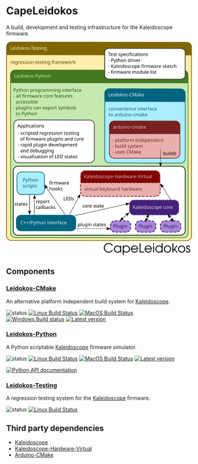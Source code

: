 # CapeLeidokos
A build, development and testing infrastructure for the Kaleidoscope firmware.

<img src="https://github.com/CapeLeidokos/CapeLeidokos/blob/master/CapeLeidokos.svg?sanitize=true">

## Components

[st:stable]: https://img.shields.io/badge/stable-✔-black.svg?style=for-the-badge&colorA=44cc11&colorB=494e52
[st:broken]: https://img.shields.io/badge/broken-X-black.svg?style=for-the-badge&colorA=e05d44&colorB=494e52
[st:experimental]: https://img.shields.io/badge/experimental----black.svg?style=for-the-badge&colorA=dfb317&colorB=494e52

[travis:Leidokos-Python-image]: https://travis-ci.org/CapeLeidokos/Leidokos-Python.svg?branch=master
[travis:Leidokos-Python-status]: https://travis-ci.org/CapeLeidokos/Leidokos-Python

[travis:Leidokos-Testing-image]: https://travis-ci.org/CapeLeidokos/Leidokos-Testing.svg?branch=master
[travis:Leidokos-Testing-status]: https://travis-ci.org/CapeLeidokos/Leidokos-Testing

### [Leidokos-CMake](https://github.com/CapeLeidokos/Leidokos-CMake)

An alternative platform independent build system for [Kaleidoscope](https://github.com/keyboardio/Kaleidoscope).

[Leidokos-CMake:travis:linux:image]: https://img.shields.io/travis/CapeLeidokos/Leidokos-CMake.svg?style=for-the-badge&label=Linux&branch=master
[Leidokos-CMake:travis:linux:target]: https://travis-ci.org/CapeLeidokos/Leidokos-CMake

[Leidokos-CMake:travis:MacOS:image]: https://img.shields.io/travis/CapeLeidokos/Leidokos-CMake.svg?style=for-the-badge&label=Mac&branch=master
[Leidokos-CMake:travis:MacOS:target]: https://travis-ci.org/CapeLeidokos/Leidokos-CMake

[Leidokos-CMake:appveyor:image]: https://img.shields.io/appveyor/ci/CapeLeidokos/Leidokos-CMake/master.svg?style=for-the-badge&label=Windows
[Leidokos-CMake:appveyor:target]: https://ci.appveyor.com/project/CapeLeidokos/Leidokos-CMake/branch/master

[Leidokos-CMake:version:image]: https://img.shields.io/github/release/CapeLeidokos/Leidokos-CMake.svg?style=for-the-badge
[Leidokos-CMake:version:target]: https://github.com/CapeLeidokos/Leidokos-CMake/releases

![status][st:stable]
[![Linux Build Status][Leidokos-CMake:travis:linux:image]][Leidokos-CMake:travis:linux:target]
[![MacOS Build Status][Leidokos-CMake:travis:MacOS:image]][Leidokos-CMake:travis:MacOS:target]
[![Windows Build status][Leidokos-CMake:appveyor:image]][Leidokos-CMake:appveyor:target]
[![Latest version][Leidokos-CMake:version:image]][Leidokos-CMake:version:target]

### [Leidokos-Python](https://github.com/CapeLeidokos/Leidokos-Python)

A Python scriptable [Kaleidoscope](https://github.com/keyboardio/Kaleidoscope) firmware simulator.

[Leidokos-Python:travis:linux:image]: https://img.shields.io/travis/CapeLeidokos/Leidokos-Python.svg?style=for-the-badge&label=Linux&branch=master
[Leidokos-Python:travis:linux:target]: https://travis-ci.org/CapeLeidokos/Leidokos-Python

[Leidokos-Python:travis:MacOS:image]: https://img.shields.io/travis/CapeLeidokos/Leidokos-Python.svg?style=for-the-badge&label=Mac&branch=master
[Leidokos-Python:travis:MacOS:target]: https://travis-ci.org/CapeLeidokos/Leidokos-Python

[Leidokos-Python:version:image]: https://img.shields.io/github/release/CapeLeidokos/Leidokos-Python.svg?style=for-the-badge
[Leidokos-Python:version:target]: https://github.com/CapeLeidokos/Leidokos-Python/releases

[Leidokos-Python:python:api:image]: https://img.shields.io/badge/Python-API-ff69b4.svg?style=for-the-badge
[Leidokos-Python:python:api:target]: https://capeleidokos.github.io/Leidokos-Python/API/index.html

![status][st:experimental]
[![Linux Build Status][Leidokos-Python:travis:linux:image]][Leidokos-Python:travis:linux:target]
[![MacOS Build Status][Leidokos-Python:travis:MacOS:image]][Leidokos-Python:travis:MacOS:target]
[![Latest version][Leidokos-Python:version:image]][Leidokos-Python:version:target]

[![Python API documentation][Leidokos-Python:python:api:image]][Leidokos-Python:python:api:target]

### [Leidokos-Testing](https://github.com/CapeLeidokos/Leidokos-Testing)

A regression testing system for the [Kaleidoscope](https://github.com/keyboardio/Kaleidoscope) firmware.

[Leidokos-Testing:travis:linux:image]: https://img.shields.io/travis/CapeLeidokos/Leidokos-Testing.svg?style=for-the-badge&label=Linux&branch=master
[Leidokos-Testing:travis:linux:target]: https://travis-ci.org/CapeLeidokos/Leidokos-Testing

![status][st:experimental]
[![Linux Build Status][Leidokos-Python:travis:linux:image]][Leidokos-Python:travis:linux:target]

## Third party dependencies
* [Kaleidoscope](https://github.com/keyboardio/Kaleidoscope)
* [Kaleidoscope-Hardware-Virtual](https://github.com/keyboardio/Kaleidoscope-Hardware-Virtual)
* [Arduino-CMake](https://github.com/CapeLeidokos/arduino-cmake)

